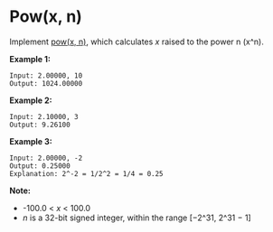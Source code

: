 # Pow(x, n)

Implement [pow(x, n)](http://www.cplusplus.com/reference/valarray/pow/), which calculates _x_ raised to the power n (x^n).

__Example 1:__

```
Input: 2.00000, 10
Output: 1024.00000
```

__Example 2:__

```
Input: 2.10000, 3
Output: 9.26100
```

__Example 3:__

```
Input: 2.00000, -2
Output: 0.25000
Explanation: 2^-2 = 1/2^2 = 1/4 = 0.25
```

__Note:__

- -100.0 < _x_ < 100.0
- _n_ is a 32-bit signed integer, within the range [−2^31, 2^31 − 1]